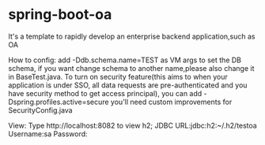 # spring-boot-oa
It's a template to rapidly develop an enterprise backend application,such as OA 

How to config:
add 
-Ddb.schema.name=TEST 
as VM args to set the DB schema, if you want change schema to another name,please also change it in BaseTest.java.
To turn on security feature(this aims to when your application is under SSO, all data requests are pre-authenticated and you have security method to get access principal), you can add
-Dspring.profiles.active=secure
you'll need custom improvements for SecurityConfig.java

View:
Type http://localhost:8082 to view h2;
JDBC URL:jdbc:h2:~/.h2/testoa
Username:sa
Password:

